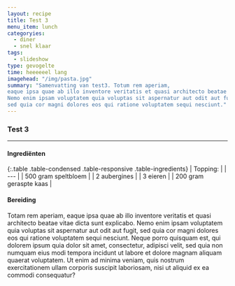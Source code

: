 ```yaml
---
layout: recipe
title: Test 3
menu_item: lunch
categoryies:
  - diner
  - snel klaar
tags:
  - slideshow
type: gevogelte
time: heeeeeel lang
imagehead: "/img/pasta.jpg"
summary: "Samenvatting van test3. Totum rem aperiam,
eaque ipsa quae ab illo inventore veritatis et quasi architecto beatae vitae dicta sunt explicabo.
Nemo enim ipsam voluptatem quia voluptas sit aspernatur aut odit aut fugit,
sed quia cor magni dolores eos qui ratione voluptatem sequi nesciunt."
---
```


### Test 3

---

#### Ingredi&euml;nten

{:.table .table-condensed .table-responsive .table-ingredients}
| Topping: |
| --- |
| 500 gram speltbloem |
| 2 aubergines |
| 3 eieren |
| 200 gram geraspte kaas |

#### Bereiding

Totam rem aperiam, eaque ipsa quae ab illo inventore veritatis et quasi architecto beatae vitae dicta sunt explicabo. Nemo enim ipsam voluptatem quia voluptas sit aspernatur aut odit aut fugit, sed quia cor magni dolores eos qui ratione voluptatem sequi nesciunt. Neque porro quisquam est, qui dolorem ipsum quia dolor sit amet, consectetur, adipisci velit, sed quia non numquam eius modi tempora incidunt ut labore et dolore magnam aliquam quaerat voluptatem. Ut enim ad minima veniam, quis nostrum exercitationem ullam corporis suscipit laboriosam, nisi ut aliquid ex ea commodi consequatur?